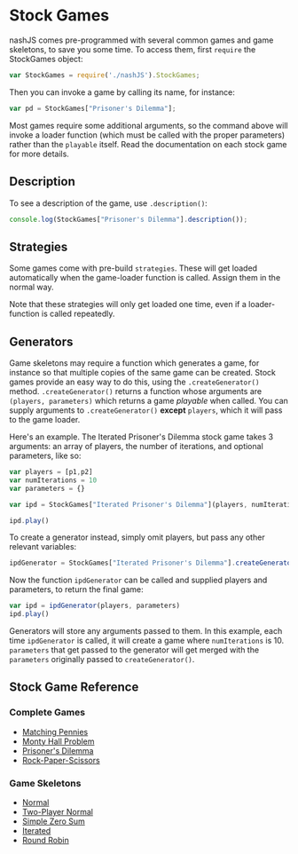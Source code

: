 # Stock Games
nashJS comes pre-programmed with several common games and game skeletons, to save you some time. To access them, first `require` the StockGames object:

```javascript
var StockGames = require('./nashJS').StockGames;
```

Then you can invoke a game by calling its name, for instance:
```javascript
var pd = StockGames["Prisoner's Dilemma"];
```

Most games require some additional arguments, so the command above will invoke a loader function (which must be called with the proper parameters) rather than the `playable` itself. Read the documentation on each stock game for more details.

## Description

To see a description of the game, use `.description()`:

```js
console.log(StockGames["Prisoner's Dilemma"].description());
```


## Strategies

Some games come with pre-build `strategies`. These will get loaded automatically when the game-loader function is called. Assign them in the normal way.

Note that these strategies will only get loaded one time, even if a loader-function is called repeatedly.

## Generators

Game skeletons may require a function which generates a game, for instance so that multiple copies of the same game can be created. Stock games provide an easy way to do this, using the `.createGenerator()` method. `.createGenerator()` returns a function whose arguments are `(players, parameters)` which returns a game _playable_ when called. You can supply arguments to `.createGenerator()` **except** `players`, which it will pass to the game loader.

Here's an example. The Iterated Prisoner's Dilemma stock game takes 3 arguments: an array of players, the number of iterations, and optional parameters, like so:
```js
var players = [p1,p2]
var numIterations = 10
var parameters = {}

var ipd = StockGames["Iterated Prisoner's Dilemma"](players, numIterations, parameters)

ipd.play()
```

To create a generator instead, simply omit players, but pass any other relevant variables:
```js
ipdGenerator = StockGames["Iterated Prisoner's Dilemma"].createGenerator(numIterations, parameters)
```

Now the function `ipdGenerator` can be called and supplied players and parameters, to return the final game:
```js
var ipd = ipdGenerator(players, parameters)
ipd.play()
```
Generators will store any arguments passed to them. In this example, each time `ipdGenerator` is called, it will create a game where `numIterations` is 10. `parameters` that get passed to the generator will get merged with the `parameters` originally passed to `createGenerator()`.


## Stock Game Reference

### Complete Games

* [Matching Pennies](./matching-pennies.md)
* [Monty Hall Problem](./monty-hall.md)
* [Prisoner's Dilemma](./prisoner-dilemma.md)
* [Rock-Paper-Scissors](./rock-paper-scissors.md)

### Game Skeletons

* [Normal](,/normal.md)
* [Two-Player Normal](./two-player-normal.md)
* [Simple Zero Sum](./simple-zero-sum.md)
* [Iterated](./iterated.md)
* [Round Robin](./round-robin.md)
